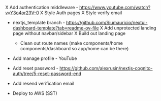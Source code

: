 X Add authentication middleware - https://www.youtube.com/watch?v=Y3o4or23V-0
X Style Auth pages
X Style verify email

- nextjs_template branch - https://github.com/Siumauricio/nextui-dashboard-template?tab=readme-ov-file
  X Add unprotected landing page without navbar/sidebar
  X Build out landing page

  - Clean out route names (make components/home components/dashboard so app/home can be there)

- Add manage profile - YouTube
- Add reset password - https://github.com/alexrusin/nextjs-cognito-auth/tree/5-reset-password-end
- Add resend verification email
- Deploy to AWS (SST)
